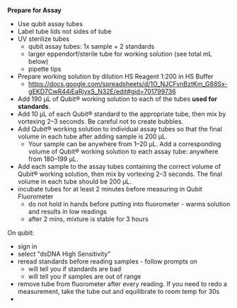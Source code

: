 **Prepare for Assay** 
- Use qubit assay tubes
- Label tube lids not sides of tube
- UV sterilize tubes 
	- qubit assay tubes: 1x sample + 2 standards
	- larger eppendorf/sterile tube for working solution (see total mL below)
	- pipette tips 
- Prepare working solution by dilution HS Reagent 1:200 in HS Buffer
	- https://docs.google.com/spreadsheets/d/1O_NJCFvnBztKm_G88Sx-gEKD7CwR44iEaRjyxS_N32E/edit#gid=701799736
- Add 190 µL of Qubit® working solution to each of the tubes **used for standards**.
- Add 10 µL of each Qubit® standard to the appropriate tube, then mix by vortexing 2–3 seconds. Be careful not to create bubbles.
- Add Qubit® working solution to individual assay tubes so that the final volume in each tube after adding sample is 200 µL.
	- Your sample can be anywhere from 1–20 µL. Add a corresponding volume of Qubit® working solution to each assay tube: anywhere from 180–199 µL.
-  Add each sample to the assay tubes containing the correct volume of Qubit® working solution, then mix by vortexing 2–3 seconds. The final volume in each tube should be 200 µL.
- incubate tubes for at least 2 minutes before measuring in Qubit Fluorometer 
	- do not hold in hands before putting into fluorometer - warms solution and results in low readings 
	- after 2 mins, mixture is stable for 3 hours

On qubit:
- sign in 
- select "dsDNA High Sensitivity"
- reread standards before reading samples - follow prompts on 
	- will tell you if standards are bad 
	- will tell you if samples are out of range 
- remove tube from fluorometer after every reading. If you need to redo a measurement, take the tube out and equilibrate to room temp for 30s
- 
